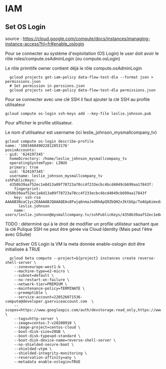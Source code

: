 # IAM

## Set OS Login
source : https://cloud.google.com/compute/docs/instances/managing-instance-access?hl=fr#enable_oslogin

Pour se connecter au système d'exploitation (OS Login) le user doit avoir le rôle roles/compute.osAdminLogin (ou compute.osLogin)

Le rôle primitife owner contient déjà le rôle compute.osAdminLogin
```Shell
  gcloud projects get-iam-policy data-flow-test-dla --format json > permissions.json
  # Set permission in perssions.json
  gcloud projects set-iam-policy data-flow-test-dla permissions.json
```

Pour se connecter avec une clé SSH il faut ajouter la clé SSH au profile utilisateur
```Shell
gcloud compute os-login ssh-keys add --key-file leslie.johnson.pub
```

Pour afficher le profile utilisateur.

Le nom d'utilisateur est username (ici leslie_johnson_mysmallcompany_tv)

```Shell
gcloud compute os-login describe-profile
name: '108346849022812853176'
posixAccounts:
- gid: '624197345'
  homeDirectory: /home/leslie_johnson_mysmallcompany_tv
  operatingSystemType: LINUX
  primary: true
  uid: '624197345'
  username: leslie_johnson_mysmallcompany_tv
sshPublicKeys:
  4350b39aaf52ec1e8d13a09f78723a70cc4f233ecbc4bcd4049cb699aa17843f:
    fingerprint: 4350b39aaf52ec1e8d13a09f78723a70cc4f233ecbc4bcd4049cb699aa17843f
    key: ssh-rsa AAAAB3NzaC1yc2EAAAABJQAAAQEAs8Fwjq6nmaJod0kApQ9ZbQH2x3ktbGp/TeAGp6imxdxAj4Yv5cRHJFdctrGNzvTmeXwb0e4UYuuHweA5yjQb5hriUVfPYeO0m8EoQCFsVpETeShIOiJ6aKnTo6+EBnlE3jKLMilG4lGo7pynsISZjwzI0bD9lrVmDzQR1deuIs+2r9lcWGbmycKJfnH907x6EA2F79CkJD0iGQ+T8vuzqQU3wvpHhhDFG4LT66/CFKk6AS7ji1Zt9losEWD+qRzxV2L0qMbm4WFodk7904rJYKvY3SxsM/sL45sd+J0pIzSg2PH3CfEq2z80ZhSkiOoJF6x8mN5xsXIaD4A0MldMlw==
      leslie.johnson
    name: users/leslie.johnson@mysmallcompany.tv/sshPublicKeys/4350b39aaf52ec1e8d13a09f78723a70cc4f233ecbc4bcd4049cb699aa17843f
```

TODO : déterminé qui à le droit de modifier un profile utilisteur sachant que la clé Pulique SSH ne peut être gérée via Cloud Identity (Mais peut l'être avec GSuite)

Pour activer OS Login la VM la meta donnée enable-oslogin doit être initialisée à TRUE
```Shell
  gcloud beta compute --project=${project} instances create reverse-shell-server \
    --zone=europe-west1-b \
    --machine-type=e2-micro \
    --subnet=default \
    --no-restart-on-failure \
    --network-tier=PREMIUM \
    --maintenance-policy=TERMINATE \
    --preemptible \
    --service-account=220526071536-compute@developer.gserviceaccount.com  \
    --scopes=https://www.googleapis.com/auth/devstorage.read_only,https://www.googleapis.com/auth/logging.write,https://www.googleapis.com/auth/monitoring.write,https://www.googleapis.com/auth/servicecontrol,https://www.googleapis.com/auth/service.management.readonly,https://www.googleapis.com/auth/trace.append \
    --tags=http-server \
    --image=centos-7-v20200910 \
    --image-project=centos-cloud \
    --boot-disk-size=20GB \
    --boot-disk-type=pd-standard \
    --boot-disk-device-name=reverse-shell-server \
    --no-shielded-secure-boot \
    --shielded-vtpm \
    --shielded-integrity-monitoring \
    --reservation-affinity=any \
    --metadata enable-oslogin=TRUE
```

